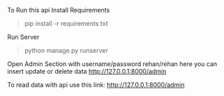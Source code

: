 To Run this api Install Requirements
> pip install -r requirements.txt

Run Server
> python manage.py runserver

Open Admin Section with username/password rehan/rehan here you can insert update or delete data
http://127.0.0.1:8000/admin

To read data with api use this link: http://127.0.0.1:8000/admin
